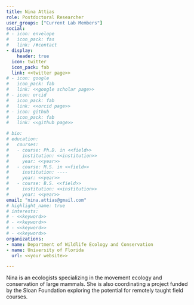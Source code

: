 ```yaml
---
title: Nina Attias
role: Postdoctoral Researcher
user_groups: ["Current Lab Members"]
social:
# - icon: envelope
#   icon_pack: fas
#   link: /#contact
- display:
    header: true
  icon: twitter
  icon_pack: fab
  link: <<twitter page>>
# - icon: google
#   icon_pack: fab
#   link: <<google scholar page>>
# - icon: orcid
#   icon_pack: fab
#   link: <<orcid page>>
# - icon: github
#   icon_pack: fab
#   link: <<github page>>

# bio: 
# education:
#   courses:
#   - course: Ph.D. in <<field>>
#     institution: <<institution>>
#     year: <<year>>
#   - course: M.S. in <<field>>
#     institution: ----
#     year: <<year>>
#   - course: B.S. <<field>>
#     institution: <<institution>>
#     year: <<year>>
email: "nina.attias@gmail.com"
# highlight_name: true
# interests:
# - <<keyword>>
# - <<keyword>>
# - <<keyword>>
# - <<keyword>>
organizations:
- name: Department of Wildlife Ecology and Conservation
- name: University of Florida
  url: <<your website>>

---
```

Nina is an ecologists specializing in the movement ecology and conservation of large mammals. She is also coordinating a project funded by the Sloan Foundation exploring the potential for remotely taught field courses.


